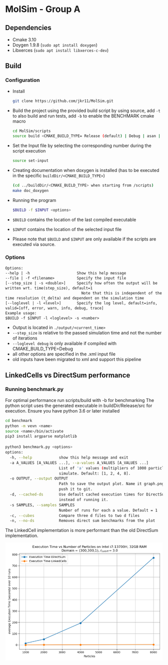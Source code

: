 MolSim - Group A
===

## Dependencies
- Cmake 3.10
- Doygen 1.9.8 (`sudo apt install doxygen`)
- Libxerces (`sudo apt install libxerces-c-dev`)

## Build
### Configuration
- Install
  ```bash
  git clone https://github.com/jkr11/MolSim.git
  ```
- Build the project using the provided build script by using source, add `-t` to also build and run tests, add `-b` to enable the BENCHMARK cmake macro
  ```bash
  cd MolSim/scripts
  source build <CMAKE_BUILD_TYPE= Release (default) | Debug | asan | asan-quiet>  [-t|--test] [-b|--benchmark]
  ```
- Set the Input file by selecting the corresponding number during the script execution
  ```bash
  source set-input
  ```

- Creating documentation when doxygen is installed (has to be executed in the specific `buildDir/<CMAKE_BUILD_TYPE>`)
  ```bash
  (cd ../buildDir/<CMAKE_BUILD_TYPE> when starting from /scripts)
  make doc_doxygen 
  ```
- Running the program
  ```bash
  $BUILD -f $INPUT <options>
  ``` 
- `$BUILD` contains the location of the last compiled executable
- `$INPUT` contains the location of the selected input file
- Please note that `$BUILD` and `$INPUT` are only available if the scripts are executed via source.

### Options

  ```console
  Options:
  --help | -h                     Show this help message
  --file | -f <filename>          Specify the input file
  [--step_size | -s <double>]     Specify how often the output will be written wrt. time(step_size), default=1
                                    Note that this is independent of the time resolution (t_delta) and dependent on the simulation time
  [--loglevel | -l <level>]       Specify the log level, default=info, valid=[off, error, warn, info, debug, trace]
  Example usage:
  $BUILD -f $INPUT -l <loglevel> -s <number>
  ```
- Output is located in `./output/<current_time>`
- `--step_size` is relative to the passed simulation time and not the number of iterations
- `--loglevel debug` is only available if compiled with CMAKE_BUILD_TYPE=Debug
- all other options are specified in the .xml input file
- old inputs have been migrated to xml and support this pipeline

## LinkedCells vs DirectSum performance

### Running benchmark.py

For optimal performance run scripts/build with -b for benchmarking
The python script uses the generated executable in buildDir/Release/src for execution.
Ensure you have python 3.6 or later installed 
```bash
cd benchmark
python -m vevn <name>
source <name>/bin/activate
pip3 install argparse matplotlib

python3 benchmark.py <options> 
options:
  -h, --help            show this help message and exit
  -a A_VALUES [A_VALUES ...], --a-values A_VALUES [A_VALUES ...]
                        List of 'a' values (multipliers of 1000 particles) to
                        simulate. Default: [1, 2, 4, 8].
  -o OUTPUT, --output OUTPUT
                        Path to save the output plot. Name it graph.png to
                        push it to git.
  -d, --cached-ds       Use default cached execution times for DirectSum
                        instead of running it.
  -s SAMPLES, --samples SAMPLES
                        Number of runs for each a value. Default = 1
  -c, --cubes           Compare three d files to two d files
  -n, --no-ds           Removes direct sum benchmarks from the plot
```

The LinkedCell implementation is more performant than the old DirectSum implementation.

![Benchmark Graph](benchmark/graph.png)
